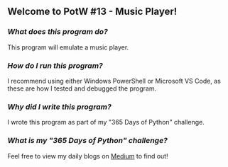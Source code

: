 ## **Welcome to PotW #13 - Music Player!**

### ***What does this program do?***

This program will emulate a music player.

### ***How do I run this program?***

I recommend using either Windows PowerShell or Microsoft VS Code, as these are how I tested and debugged the program.

### ***Why did I write this program?***

I wrote this program as part of my "365 Days of Python" challenge.

### ***What is my "365 Days of Python" challenge?***

Feel free to view my daily blogs on [Medium](https://medium.com/@1809031104050311011804) to find out!
